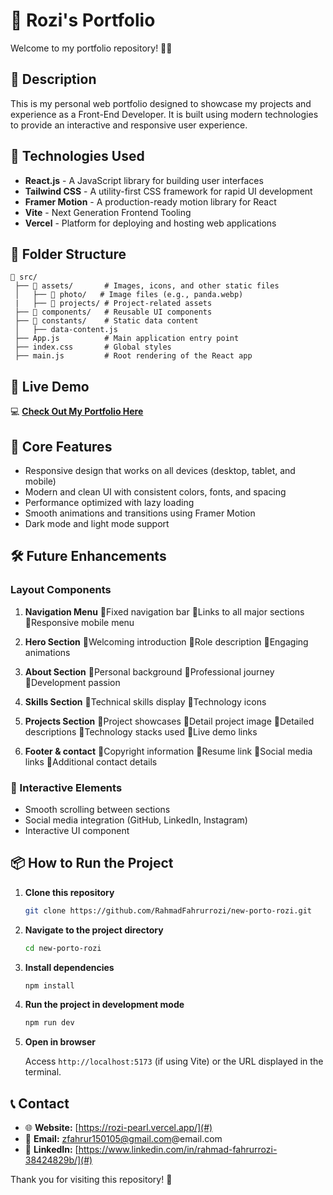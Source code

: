 # 🚀 Rozi's Portfolio

Welcome to my portfolio repository! 🎨✨

## 📝 Description

This is my personal web portfolio designed to showcase my projects and experience as a Front-End Developer. It is built using modern technologies to provide an interactive and responsive user experience.

## 🔧 Technologies Used

- **React.js** - A JavaScript library for building user interfaces
- **Tailwind CSS** - A utility-first CSS framework for rapid UI development
- **Framer Motion** - A production-ready motion library for React
- **Vite** - Next Generation Frontend Tooling
- **Vercel** - Platform for deploying and hosting web applications

## 📂 Folder Structure

```
📁 src/
 ├── 📂 assets/       # Images, icons, and other static files
 │   ├── 📂 photo/   # Image files (e.g., panda.webp)
 |   ├── 📂 projects/ # Project-related assets
 ├── 📂 components/   # Reusable UI components
 ├── 📂 constants/    # Static data content
 │   ├── data-content.js
 ├── App.js          # Main application entry point
 ├── index.css       # Global styles
 ├── main.js         # Root rendering of the React app
```

## 📌 Live Demo

💻 **[Check Out My Portfolio Here](https://rozi-pearl.vercel.app/)**

## 🚀 Core Features

- Responsive design that works on all devices (desktop, tablet, and mobile)
- Modern and clean UI with consistent colors, fonts, and spacing
- Performance optimized with lazy loading
- Smooth animations and transitions using Framer Motion
- Dark mode and light mode support

## 🛠️ Future Enhancements
### Layout Components
1. **Navigation Menu**
  🔹Fixed navigation bar
  🔹Links to all major sections
  🔹Responsive mobile menu

2. **Hero Section**
  🔹Welcoming introduction
  🔹Role description
  🔹Engaging animations

3. **About Section**
  🔹Personal background
  🔹Professional journey
  🔹Development passion

4. **Skills Section**
  🔹Technical skills display
  🔹Technology icons

5. **Projects Section**
  🔹Project showcases
  🔹Detail project image
  🔹Detailed descriptions
  🔹Technology stacks used
  🔹Live demo links

6. **Footer & contact**
  🔹Copyright information
  🔹Resume link
  🔹Social media links
  🔹Additional contact details

### 🚀 Interactive Elements
- Smooth scrolling between sections
- Social media integration (GitHub, LinkedIn, Instagram)
- Interactive UI component

## 📦 How to Run the Project

1. **Clone this repository**
   ```sh
   git clone https://github.com/RahmadFahrurrozi/new-porto-rozi.git
   ```

2. **Navigate to the project directory**
   ```sh
   cd new-porto-rozi
   ```

3. **Install dependencies**
   ```sh
   npm install
   ```

4. **Run the project in development mode**
   ```sh
   npm run dev
   ```

5. **Open in browser**
   
   Access `http://localhost:5173` (if using Vite) or the URL displayed in the terminal.

## 📞 Contact

- 🌐 **Website:** [https://rozi-pearl.vercel.app/](#)
- 📧 **Email:** zfahrur150105@gmail.com@email.com
- 🔗 **LinkedIn:** [https://www.linkedin.com/in/rahmad-fahrurrozi-38424829b/](#)

Thank you for visiting this repository! 🎉
